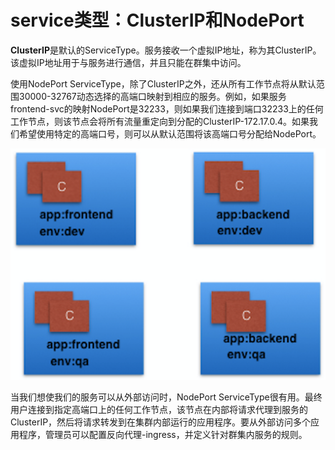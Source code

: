 # service类型：ClusterIP和NodePort

**ClusterIP**是默认的ServiceType。服务接收一个虚拟IP地址，称为其ClusterIP。该虚拟IP地址用于与服务进行通信，并且只能在群集中访问。

使用NodePort ServiceType，除了ClusterIP之外，还从所有工作节点将从默认范围30000-32767动态选择的高端口映射到相应的服务。例如，如果服务frontend-svc的映射NodePort是32233，则如果我们连接到端口32233上的任何工作节点，则该节点会将所有流量重定向到分配的ClusterIP-172.17.0.4。如果我们希望使用特定的高端口号，则可以从默认范围将该高端口号分配给NodePort。

![NodePort](../../.gitbook/assets/image%20%2821%29.png)

当我们想使我们的服务可以从外部访问时，NodePort ServiceType很有用。最终用户连接到指定高端口上的任何工作节点，该节点在内部将请求代理到服务的ClusterIP，然后将请求转发到在集群内部运行的应用程序。要从外部访问多个应用程序，管理员可以配置反向代理-ingress，并定义针对群集内服务的规则。

